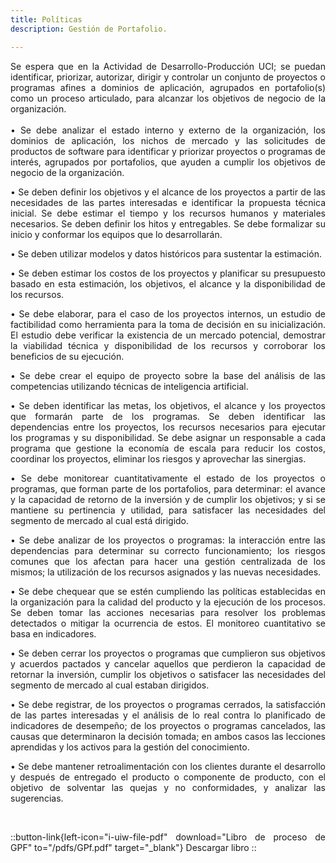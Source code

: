 ```yaml
---
title: Políticas
description: Gestión de Portafolio.

---
```

<div style="text-align: justify;">
 Se espera que en la Actividad de Desarrollo-Producción UCI; se puedan identificar, priorizar, autorizar, dirigir y controlar un conjunto de proyectos o programas afines a dominios de aplicación, agrupados en portafolio(s) como un proceso articulado, para alcanzar los objetivos de negocio de la organización.
<br><br>
• Se debe analizar el estado interno y externo de la organización, los dominios de aplicación, los nichos de mercado y las solicitudes de productos de software para identificar y priorizar proyectos o programas de interés, agrupados por portafolios, que ayuden a cumplir los objetivos de negocio de la organización.

• Se deben definir los objetivos y el alcance de los proyectos a partir de las necesidades de las partes interesadas e identificar la propuesta técnica inicial. Se debe estimar el tiempo y los recursos humanos y materiales necesarios. Se deben definir los hitos y entregables. Se debe formalizar su inicio y conformar los equipos que lo desarrollarán.

• Se deben utilizar modelos y datos históricos para sustentar la estimación.

• Se deben estimar los costos de los proyectos y planificar su presupuesto basado en esta estimación, los objetivos, el alcance y la disponibilidad de los recursos.

• Se debe elaborar, para el caso de los proyectos internos, un estudio de factibilidad como herramienta para la toma de decisión en su inicialización. El estudio debe verificar la existencia de un mercado potencial, demostrar la viabilidad técnica y disponibilidad de los recursos y corroborar los beneficios de su ejecución.

• Se debe crear el equipo de proyecto sobre la base del análisis de las competencias utilizando técnicas de inteligencia artificial.

• Se deben identificar las metas, los objetivos, el alcance y los proyectos que formarán parte de los programas. Se deben identificar las dependencias entre los proyectos, los recursos necesarios para ejecutar los programas y su disponibilidad. Se debe asignar un responsable a cada programa que gestione la economía de escala para reducir los costos, coordinar los proyectos, eliminar los riesgos y aprovechar las sinergias.

• Se debe monitorear cuantitativamente el estado de los proyectos o programas, que forman parte de los portafolios, para determinar: el avance y la capacidad de retorno de la inversión y de cumplir los objetivos; y si se mantiene su pertinencia y utilidad, para satisfacer las necesidades del segmento de mercado al cual está dirigido.

• Se debe analizar de los proyectos o programas: la interacción entre las dependencias para determinar su correcto funcionamiento; los riesgos comunes que los afectan para hacer una gestión centralizada de los mismos; la utilización de los recursos asignados y las nuevas necesidades.

• Se debe chequear que se estén cumpliendo las políticas establecidas en la organización para la calidad del producto y la ejecución de los procesos. Se deben tomar las acciones necesarias para resolver los problemas detectados o mitigar la ocurrencia de estos. El monitoreo cuantitativo se basa en indicadores.

• Se deben cerrar los proyectos o programas que cumplieron sus objetivos y acuerdos pactados y cancelar aquellos que perdieron la capacidad de retornar la inversión, cumplir los objetivos o satisfacer las necesidades del segmento de mercado al cual estaban dirigidos.

• Se debe registrar, de los proyectos o programas cerrados, la satisfacción de las partes interesadas y el análisis de lo real contra lo planificado de indicadores de desempeño; de los proyectos o programas cancelados, las causas que determinaron la decisión tomada; en ambos casos las lecciones aprendidas y los activos para la gestión del conocimiento.

• Se debe mantener retroalimentación con los clientes durante el desarrollo y después de entregado el producto o componente de producto, con el objetivo de solventar las quejas y no conformidades, y analizar las sugerencias.

<br>

::button-link{left-icon="i-uiw-file-pdf" download="Libro de proceso de GPF" to="/pdfs/GPf.pdf" target="_blank"}
  Descargar libro
::
</div>